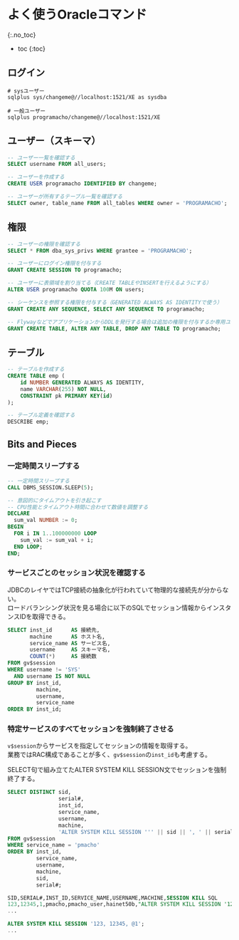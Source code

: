 # よく使うOracleコマンド
{:.no_toc}

* toc
{:toc}

## ログイン
```shell
# sysユーザー
sqlplus sys/changeme@//localhost:1521/XE as sysdba

# 一般ユーザー
sqlplus programacho/changeme@//localhost:1521/XE
```

## ユーザー（スキーマ）
```sql
-- ユーザー一覧を確認する
SELECT username FROM all_users;

-- ユーザーを作成する
CREATE USER programacho IDENTIFIED BY changeme;

-- ユーザーが所有するテーブル一覧を確認する
SELECT owner, table_name FROM all_tables WHERE owner = 'PROGRAMACHO';
```

## 権限
```sql
-- ユーザーの権限を確認する
SELECT * FROM dba_sys_privs WHERE grantee = 'PROGRAMACHO';

-- ユーザーにログイン権限を付与する
GRANT CREATE SESSION TO programacho;

-- ユーザーに表領域を割り当てる（CREATE TABLEやINSERTを行えるようにする）
ALTER USER programacho QUOTA 100M ON users;

-- シーケンスを参照する権限を付与する（GENERATED ALWAYS AS IDENTITYで使う）
GRANT CREATE ANY SEQUENCE, SELECT ANY SEQUENCE TO programacho;

-- FlywayなどでアプリケーションからDDLを発行する場合は追加の権限を付与するか専用ユーザーを発行する
GRANT CREATE TABLE, ALTER ANY TABLE, DROP ANY TABLE TO programacho;
```

## テーブル
```sql
-- テーブルを作成する
CREATE TABLE emp (
    id NUMBER GENERATED ALWAYS AS IDENTITY,
    name VARCHAR(255) NOT NULL,
    CONSTRAINT pk PRIMARY KEY(id)
);

-- テーブル定義を確認する
DESCRIBE emp;
```

## Bits and Pieces

### 一定時間スリープする
```sql
-- 一定時間スリープする
CALL DBMS_SESSION.SLEEP(5);

-- 意図的にタイムアウトを引き起こす
-- CPU性能とタイムアウト時間に合わせて数値を調整する
DECLARE
  sum_val NUMBER := 0;
BEGIN
  FOR i IN 1..100000000 LOOP
    sum_val := sum_val + i;
  END LOOP;
END;
```

### サービスごとのセッション状況を確認する
JDBCのレイヤではTCP接続の抽象化が行われていて物理的な接続先が分からない。  
ロードバランシング状況を見る場合に以下のSQLでセッション情報からインスタンスIDを取得できる。

```sql
SELECT inst_id      AS 接続先,
       machine      AS ホスト名,
       service_name AS サービス名,
       username     AS スキーマ名,
       COUNT(*)     AS 接続数
FROM gv$session
WHERE username != 'SYS'
  AND username IS NOT NULL
GROUP BY inst_id,
         machine,
         username,
         service_name
ORDER BY inst_id;
```

### 特定サービスのすべてセッションを強制終了させる
`v$session`からサービスを指定してセッションの情報を取得する。  
業務ではRAC構成であることが多く、`gv$session`の`inst_id`も考慮する。

SELECT句で組み立てたALTER SYSTEM KILL SESSION文でセッションを強制終了する。

```sql
SELECT DISTINCT sid,
                serial#,
                inst_id,
                service_name,
                username,
                machine,
                'ALTER SYSTEM KILL SESSION ''' || sid || ', ' || serial# || ', @' || inst_id || ''';' AS "SESSION KILL SQL"
FROM gv$session
WHERE service_name = 'pmacho'
ORDER BY inst_id,
         service_name,
         username,
         machine,
         sid,
         serial#;

SID,SERIAL#,INST_ID,SERVICE_NAME,USERNAME,MACHINE,SESSION KILL SQL
123,12345,1,pmacho,pmacho_user,hainet50b,"ALTER SYSTEM KILL SESSION '123, 12345, @1';"
...

ALTER SYSTEM KILL SESSION '123, 12345, @1';
...
```
